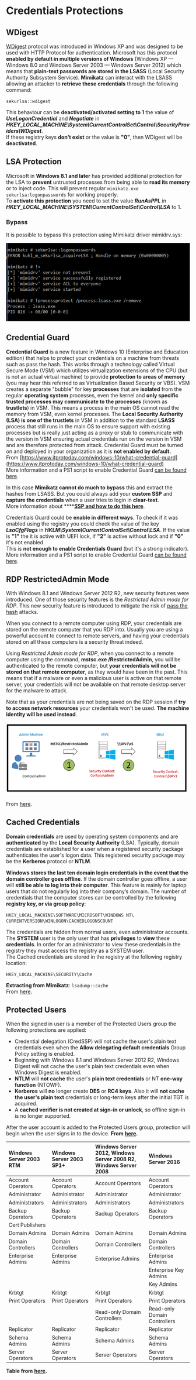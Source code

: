 # Credentials Protections

## WDigest

[WDigest](https://technet.microsoft.com/pt-pt/library/cc778868%28v=ws.10%29.aspx?f=255&MSPPError=-2147217396) protocol was introduced in Windows XP and was designed to be used with HTTP Protocol for authentication. Microsoft has this protocol **enabled by default in multiple versions of Windows** \(Windows XP — Windows 8.0 and Windows Server 2003 — Windows Server 2012\) which means that **plain-text passwords are stored in the LSASS** \(Local Security Authority Subsystem Service\). **Mimikatz** can interact with the LSASS allowing an attacker to **retrieve these credentials** through the following command:

```text
sekurlsa::wdigest
```

This behaviour can be **deactivated/activated setting to 1** the value of _**UseLogonCredential**_ and _**Negotiate**_  in _**HKEY\_LOCAL\_MACHINE\System\CurrentControlSet\Control\SecurityProviders\WDigest**_.  
If these registry keys **don't exist** or the value is **"0"**, then WDigest will be **deactivated**.

## LSA Protection

Microsoft in **Windows 8.1 and later** has provided additional protection for the LSA to **prevent** untrusted processes from being able to **read its memory** or to inject code. This will prevent regular `mimikatz.exe sekurlsa:logonpasswords` for working properly.  
To **activate this protection** you need to set the value _**RunAsPPL**_ in _**HKEY\_LOCAL\_MACHINE\SYSTEM\CurrentControlSet\Control\LSA**_ to 1.

### Bypass

It is possible to bypass this protection using Mimikatz driver mimidrv.sys:

![](../../.gitbook/assets/mimidrv.png)

## Credential Guard

**Credential Guard** is a new feature in Windows 10 \(Enterprise and Education edition\) that helps to protect your credentials on a machine from threats such as pass the hash. This works through a technology called Virtual Secure Mode \(VSM\) which utilizes virtualization extensions of the CPU \(but is not an actual virtual machine\) to provide **protection to areas of memory** \(you may hear this referred to as Virtualization Based Security or VBS\). VSM creates a separate "bubble" for key **processes** that are **isolated** from the regular **operating system** processes, even the kernel and **only specific trusted processes may communicate to the processes** \(known as **trustlets**\) in VSM. This means a process in the main OS cannot read the memory from VSM, even kernel processes. The **Local Security Authority \(LSA\) is one of the trustlets** in VSM in addition to the standard **LSASS** process that still runs in the main OS to ensure support with existing processes but is really just acting as a proxy or stub to communicate with the version in VSM ensuring actual credentials run on the version in VSM and are therefore protected from attack. Credential Guard must be turned on and deployed in your organization as it is **not enabled by default.**  
From [https://www.itprotoday.com/windows-10/what-credential-guard](https://www.itprotoday.com/windows-10/what-credential-guard)  
More information and a PS1 script to enable Credential Guard [can be found here](https://docs.microsoft.com/en-us/windows/security/identity-protection/credential-guard/credential-guard-manage).

In this case **Mimikatz cannot do much to bypass** this and extract the hashes from LSASS. But you could always add your **custom SSP** and **capture the credentials** when a user tries to login in **clear-text**.  
More information about ****[**SSP and how to do this here**](../active-directory-methodology/custom-ssp.md).

Credentials Guard could be **enable in different ways**. To check if it was enabled using the registry you could check the value of the key _**LsaCfgFlags**_ in _**HKLM\System\CurrentControlSet\Control\LSA**_. If the value is **"1"** the it is active with UEFI lock, if **"2"** is active without lock and if **"0"** it's not enabled.  
This is **not enough to enable Credentials Guard** \(but it's a strong indicator\).  
More information and a PS1 script to enable Credential Guard [can be found here](https://docs.microsoft.com/en-us/windows/security/identity-protection/credential-guard/credential-guard-manage).

## RDP RestrictedAdmin Mode

With Windows 8.1 and Windows Server 2012 R2, new security features were introduced. One of those security features is the _Restricted Admin mode for RDP_. This new security feature is introduced to mitigate the risk of [pass the hash](https://blog.ahasayen.com/pass-the-hash/) attacks.

When you connect to a remote computer using RDP, your credentials are stored on the remote computer that you RDP into. Usually you are using a powerful account to connect to remote servers, and having your credentials stored on all these computers is a security threat indeed.

Using _Restricted Admin mode for RDP_, when you connect to a remote computer using the command, **mstsc.exe /RestrictedAdmin**, you will be authenticated to the remote computer, but **your credentials will not be stored on that remote computer**, as they would have been in the past. This means that if a malware or even a malicious user is active on that remote server, your credentials will not be available on that remote desktop server for the malware to attack.

Note that as your credentials are not being saved on the RDP session if **try to access network resources** your credentials won't be used. **The machine identity will be used instead**.

![](../../.gitbook/assets/ram.png)

From [here](https://blog.ahasayen.com/restricted-admin-mode-for-rdp/).

## Cached Credentials

**Domain credentials** are used by operating system components and are **authenticated** by the **Local** **Security Authority** \(LSA\). Typically, domain credentials are established for a user when a registered security package authenticates the user's logon data. This registered security package may be the **Kerberos** protocol or **NTLM**.

**Windows stores the last ten domain login credentials in the event that the domain controller goes offline**. If the domain controller goes offline, a user will **still be able to log into their computer**. This feature is mainly for laptop users that do not regularly log into their company’s domain. The number of credentials that the computer stores can be controlled by the following **registry key, or via group policy**:

```text
HKEY_LOCAL_MACHINE\SOFTWARE\MICROSOFT\WINDOWS NT\ CURRENTVERSION\WINLOGON\CACHEDLOGONSCOUNT
```

The credentials are hidden from normal users, even administrator accounts. The **SYSTEM** user is the only user that has **privileges** to **view** these **credentials**. In order for an administrator to view these credentials in the registry they must access the registry as a SYSTEM user.  
The Cached credentials are stored in the registry at the following registry location:

```text
HKEY_LOCAL_MACHINE\SECURITY\Cache
```

**Extracting from Mimikatz**: `lsadump::cache`  
From [here](http://juggernaut.wikidot.com/cached-credentials).

## Protected Users

When the signed in user is a member of the Protected Users group the following protections are applied:

* Credential delegation \(CredSSP\) will not cache the user's plain text credentials even when the **Allow delegating default credentials** Group Policy setting is enabled.
* Beginning with Windows 8.1 and Windows Server 2012 R2, Windows Digest will not cache the user's plain text credentials even when Windows Digest is enabled.
* **NTLM** will **not cache** the user's **plain text credentials** or NT **one-way function** \(NTOWF\).
* **Kerberos** will **no** longer create **DES** or **RC4 keys**. Also it will **not cache the user's plain text** credentials or long-term keys after the initial TGT is acquired.
* A **cached verifier is not created at sign-in or unlock**, so offline sign-in is no longer supported.

After the user account is added to the Protected Users group, protection will begin when the user signs in to the device. **From** [**here**](https://docs.microsoft.com/en-us/windows-server/security/credentials-protection-and-management/protected-users-security-group)**.**

| Windows Server 2003 RTM | Windows Server 2003 SP1+ | Windows Server 2012, Windows Server 2008 R2, Windows Server 2008 | Windows Server 2016 |
| :--- | :--- | :--- | :--- |
| Account Operators | Account Operators | Account Operators | Account Operators |
| Administrator | Administrator | Administrator | Administrator |
| Administrators | Administrators | Administrators | Administrators |
| Backup Operators | Backup Operators | Backup Operators | Backup Operators |
| Cert Publishers |  |  |  |
| Domain Admins | Domain Admins | Domain Admins | Domain Admins |
| Domain Controllers | Domain Controllers | Domain Controllers | Domain Controllers |
| Enterprise Admins | Enterprise Admins | Enterprise Admins | Enterprise Admins |
|  |  |  | Enterprise Key Admins |
|  |  |  | Key Admins |
| Krbtgt | Krbtgt | Krbtgt | Krbtgt |
| Print Operators | Print Operators | Print Operators | Print Operators |
|  |  | Read-only Domain Controllers | Read-only Domain Controllers |
| Replicator | Replicator | Replicator | Replicator |
| Schema Admins | Schema Admins | Schema Admins | Schema Admins |
| Server Operators | Server Operators | Server Operators | Server Operators |

**Table from** [**here**](https://docs.microsoft.com/en-us/windows-server/identity/ad-ds/plan/security-best-practices/appendix-c--protected-accounts-and-groups-in-active-directory)**.**

